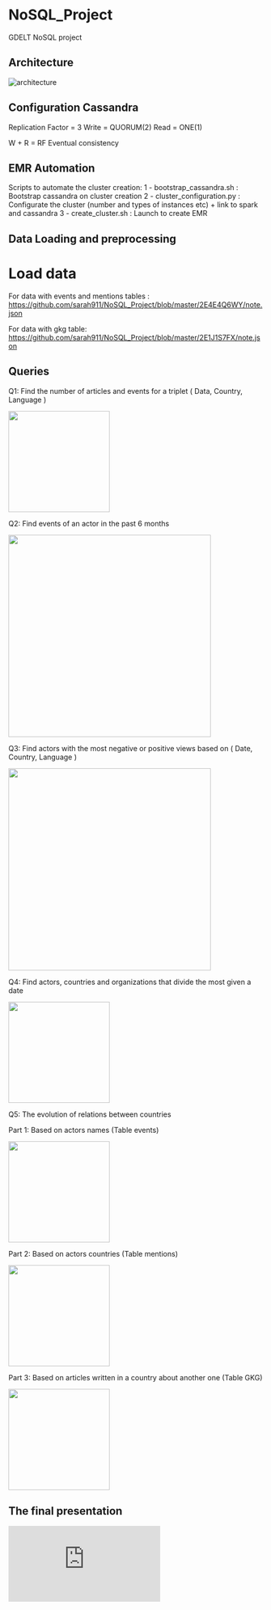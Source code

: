 # NoSQL_Project
GDELT NoSQL project

## Architecture

![architecture](https://github.com/sarah911/NoSQL_Project/blob/master/Data/architecture.PNG)

## Configuration Cassandra

Replication Factor = 3
Write = QUORUM(2)
Read = ONE(1)

W + R = RF
Eventual consistency  

## EMR Automation
Scripts to automate the cluster creation:
1 - bootstrap_cassandra.sh : Bootstrap cassandra on cluster creation
2 - cluster_configuration.py : Configurate the cluster (number and types of instances etc) + link to spark and cassandra
3 - create_cluster.sh : Launch to create EMR 

## Data Loading and preprocessing

# Load data 

For data with events and mentions tables : 
https://github.com/sarah911/NoSQL_Project/blob/master/2E4E4Q6WY/note.json

For data with gkg table:
https://github.com/sarah911/NoSQL_Project/blob/master/2E1J1S7FX/note.json

## Queries 

Q1: Find the number of articles and events for a triplet ( Data, Country, Language )

<img src="https://github.com/sarah911/NoSQL_Project/blob/master/Data/Q1.PNG" width="200">

Q2: Find events of an actor in the past 6 months

<img src="https://github.com/sarah911/NoSQL_Project/blob/master/Data/Q2.PNG" width="400">

Q3: Find actors with the most negative or positive views based on ( Date, Country, Language )

<img src="https://github.com/sarah911/NoSQL_Project/blob/master/Data/Q3.PNG" width="400">

Q4: Find actors, countries and organizations that divide the most given a date

<img src="https://github.com/sarah911/NoSQL_Project/blob/master/Data/Q4.PNG" width="200">

Q5: The evolution of relations between countries

Part 1: Based on actors names (Table events)

<img src="https://github.com/sarah911/NoSQL_Project/blob/master/Data/Q51.PNG" width="200">


Part 2: Based on actors countries (Table mentions)

<img src="https://github.com/sarah911/NoSQL_Project/blob/master/Data/Q52.PNG" width="200">


Part 3: Based on articles written in a country about another one (Table GKG)

<img src="https://github.com/sarah911/NoSQL_Project/blob/master/Data/Q53.PNG" width="200">


## The final presentation
![Presentation](https://github.com/sarah911/NoSQL_Project/blob/master/Pr%C3%A9sentation%20finale.pdf)

